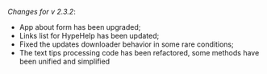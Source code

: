 _Changes for v 2.3.2_:
- App about form has been upgraded;
- Links list for HypeHelp has been updated;
- Fixed the updates downloader behavior in some rare conditions;
- The text tips processing code has been refactored, some methods have been unified and simplified
